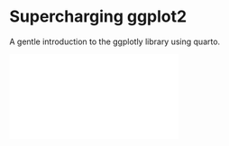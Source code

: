# Supercharging ggplot2
 A gentle introduction to the ggplotly library using quarto.

![tutorial](/tutorial.html)
